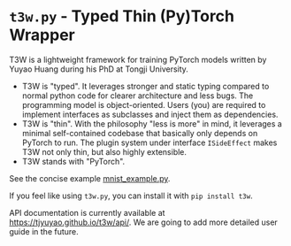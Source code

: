 # `t3w.py` - Typed Thin (Py)Torch Wrapper

T3W is a lightweight framework for training PyTorch models written by Yuyao Huang during his PhD at Tongji University.
- T3W is "typed". It leverages stronger and static typing compared to normal python code for clearer architecture and less bugs. The programming model is object-oriented. Users (you) are required to implement interfaces as subclasses and inject them as dependencies.
- T3W is "thin". With the philosophy "less is more" in mind, it leverages a minimal self-contained codebase that basically only depends on PyTorch to run. The plugin system under interface `ISideEffect` makes T3W not only thin, but also highly extensible.
- T3W stands with "PyTorch".

See the concise example [mnist_example.py](https://github.com/tjyuyao/t3w/blob/main/mnist_example.py).

If you feel like using `t3w.py`, you can install it with `pip install t3w`.

API documentation is currently available at https://tjyuyao.github.io/t3w/api/. We are going to add more detailed user guide in the future.
